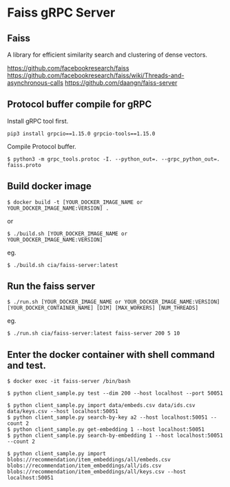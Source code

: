 # Faiss gRPC Server
## Faiss
A library for efficient similarity search and clustering of dense vectors.

https://github.com/facebookresearch/faiss
https://github.com/facebookresearch/faiss/wiki/Threads-and-asynchronous-calls
https://github.com/daangn/faiss-server


## Protocol buffer compile for gRPC
Install gRPC tool first.
```
pip3 install grpcio==1.15.0 grpcio-tools==1.15.0
```
Compile Protocol buffer.
```
$ python3 -m grpc_tools.protoc -I. --python_out=. --grpc_python_out=. faiss.proto
```

## Build docker image
```
$ docker build -t [YOUR_DOCKER_IMAGE_NAME or YOUR_DOCKER_IMAGE_NAME:VERSION] .
```
or 
```
$ ./build.sh [YOUR_DOCKER_IMAGE_NAME or YOUR_DOCKER_IMAGE_NAME:VERSION]
```
eg.
```
$ ./build.sh cia/faiss-server:latest
```

## Run the faiss server
```
$ ./run.sh [YOUR_DOCKER_IMAGE_NAME or YOUR_DOCKER_IMAGE_NAME:VERSION] [YOUR_DOCKER_CONTAINER_NAME] [DIM] [MAX_WORKERS] [NUM_THREADS]
```
eg. 
```
$ ./run.sh cia/faiss-server:latest faiss-server 200 5 10
```



## Enter the docker container with shell command and test.
```
$ docker exec -it faiss-server /bin/bash
```
```
$ python client_sample.py test --dim 200 --host localhost --port 50051
```

```
$ python client_sample.py import data/embeds.csv data/ids.csv data/keys.csv --host localhost:50051
$ python client_sample.py search-by-key a2 --host localhost:50051 --count 2
$ python client_sample.py get-embedding 1 --host localhost:50051
$ python client_sample.py search-by-embedding 1 --host localhost:50051 --count 2
```

```
$ python client_sample.py import blobs://recommendation/item_embeddings/all/embeds.csv blobs://recommendation/item_embeddings/all/ids.csv blobs://recommendation/item_embeddings/all/keys.csv --host localhost:50051
```